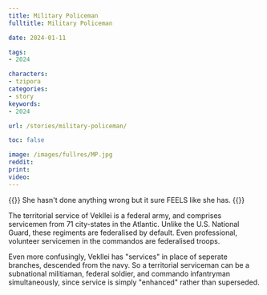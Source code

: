 ```yaml
---
title: Military Policeman
fulltitle: Military Policeman

date: 2024-01-11

tags:
- 2024

characters:
- tzipora
categories:
- story
keywords:
- 2024

url: /stories/military-policeman/

toc: false

image: /images/fullres/MP.jpg
reddit:
print:
video:
---
```

{{<note caption>}}
She hasn't done anything wrong but it sure FEELS like she has.
{{</note>}}

The territorial service of Vekllei is a federal army, and comprises servicemen from 71 city-states in the Atlantic. Unlike the U.S. National Guard, these regiments are federalised by default. Even professional, volunteer servicemen in the commandos are federalised troops.

Even more confusingly, Vekllei has "services" in place of seperate branches, descended from the navy. So a territorial serviceman can be a subnational militiaman, federal soldier, and commando infantryman simultaneously, since service is simply "enhanced" rather than superseded.